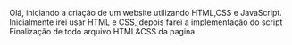 Olá, iniciando a criação de um website utilizando HTML,CSS e JavaScript. Inicialmente irei usar HTML e CSS, depois farei a implementação do script
Finalização de todo arquivo HTML&CSS da pagina
